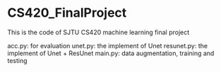 # CS420_FinalProject
This is the code of SJTU CS420 machine learning final project

acc.py: for evaluation
unet.py: the implement of Unet
resunet.py: the implement of Unet + ResUnet
main.py: data augmentation, training and testing
